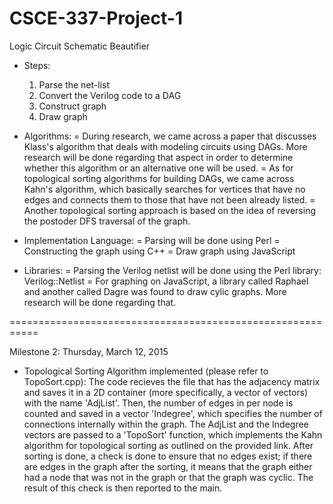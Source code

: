 # CSCE-337-Project-1

Logic Circuit Schematic Beautifier

* Steps:
	1) Parse the net-list
	2) Convert the Verilog code to a DAG
	3) Construct graph 
	4) Draw graph

* Algorithms:
	= During research, we came across a paper that discusses Klass's algorithm that deals with 
	modeling circuits using DAGs. More research will be done regarding that aspect in order to 
	determine whether this algorithm or an alternative one will be used. 
	= As for topological sorting algorithms for building DAGs, we came across Kahn's algorithm, 
	which basically searches for vertices that have no edges and connects them to those that 
	have not been already listed.
	= Another topological sorting approach is based on the idea of reversing the postoder DFS 
	traversal of the graph.  

* Implementation Language:
	= Parsing will be done using Perl
	= Constructing the graph using C++
	= Draw graph using JavaScript

* Libraries:
	= Parsing the Verilog netlist will be done using the Perl library: Verilog::Netlist
	= For graphing on JavaScript, a library called Raphael and another called Dagre was found to draw cylic graphs. More research will be done regarding that. 


===========================================================

Milestone 2: Thursday, March 12, 2015 
* Topological Sorting Algorithm implemented (please refer to TopoSort.cpp): 
The code recieves the file that has the adjacency matrix and saves it in a 2D container (more specifically, a vector of vectors) with the name 'AdjList'. Then, the number of edges in per node is counted and saved in a vector 'Indegree', which specifies the number of connections internally within the graph. 
The AdjList and the Indegree vectors are passed to a 'TopoSort' function, which implements the Kahn algorithm for topological sorting as outlined on the provided link. After sorting is done, a check is done to ensure that no edges exist; if there are edges in the graph after the sorting, it means that the graph either had a node that was not in the graph or that the graph was cyclic. The result of this check is then reported to the main. 
